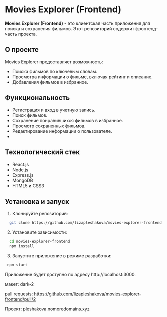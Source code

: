 # Movies Explorer (Frontend)

**Movies Explorer (Frontend)** - это клиентская часть приложения для поиска и сохранения фильмов. Этот репозиторий содержит фронтенд-часть проекта.

## О проекте

Movies Explorer предоставляет возможность:

- Поиска фильмов по ключевым словам.
- Просмотра информации о фильме, включая рейтинг и описание.
- Добавления фильмов в избранное.

## Функциональность

- Регистрация и вход в учетную запись.
- Поиск фильмов.
- Сохранение понравившихся фильмов в избранное.
- Просмотр сохраненных фильмов.
- Редактирование информации о пользователе.
- 
## Технологический стек

- React.js
- Node.js
- Express.js
- MongoDB
- HTML5 и CSS3

## Установка и запуск

1. Клонируйте репозиторий:

```bash
  git clone https://github.com/lizapleshakova/movies-explorer-frontend.git
```
2. Установите зависимости:

```bash
  cd movies-explorer-frontend
  npm install
```
3. Запустите приложение в режиме разработки:

 ```bash
  npm start
 ```
Приложение будет доступно по адресу http://localhost:3000.

макет: dark-2

pull requests: https://github.com/lizapleshakova/movies-explorer-frontend/pull/2

Проект: pleshakova.nomoredomains.xyz

